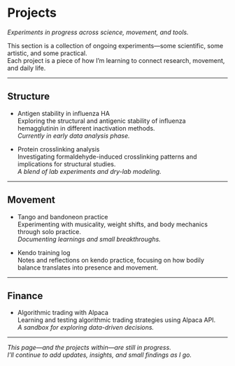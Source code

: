 # Projects

*Experiments in progress across science, movement, and tools.*

This section is a collection of ongoing experiments—some scientific, some artistic, and some practical.  
Each project is a piece of how I’m learning to connect research, movement, and daily life.

---

## Structure

- Antigen stability in influenza HA  
  Exploring the structural and antigenic stability of influenza hemagglutinin in different inactivation methods.  
  *Currently in early data analysis phase.*

- Protein crosslinking analysis  
  Investigating formaldehyde-induced crosslinking patterns and implications for structural studies.  
  *A blend of lab experiments and dry-lab modeling.*

---

## Movement

- Tango and bandoneon practice  
  Experimenting with musicality, weight shifts, and body mechanics through solo practice.  
  *Documenting learnings and small breakthroughs.*

- Kendo training log  
  Notes and reflections on kendo practice, focusing on how bodily balance translates into presence and movement.

---

## Finance

- Algorithmic trading with Alpaca  
  Learning and testing algorithmic trading strategies using Alpaca API.  
  *A sandbox for exploring data-driven decisions.*

---

*This page—and the projects within—are still in progress.  
I’ll continue to add updates, insights, and small findings as I go.*
